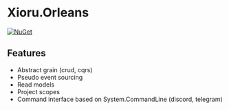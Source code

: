 # Xioru.Orleans

[![NuGet](https://img.shields.io/nuget/v/Xioru.Grain.Contracts.svg?style=flat)](http://www.nuget.org/profiles/Xioru)

## Features

* Abstract grain (crud, cqrs)
* Pseudo event sourcing
* Read models
* Project scopes
* Command interface based on System.CommandLine (discord, telegram)